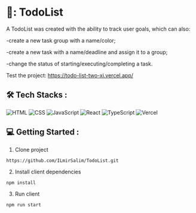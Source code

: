 # 📑: TodoList

A TodoList was created with the ability to track user goals, which can also:

-create a new task group with a name/color;

-create a new task with a name/deadline and assign it to a group;

-change the status of starting/executing/completing a task.

Test the project:
https://todo-list-two-xi.vercel.app/

## :hammer_and_wrench: Tech Stacks :
![HTML](https://img.shields.io/badge/HTML5-E34F26?style=for-the-badge&logo=html5&logoColor=white)
![CSS](https://img.shields.io/badge/CSS3-1572B6?style=for-the-badge&logo=css3&logoColor=white)
![JavaScript](https://img.shields.io/badge/JavaScript-F7DF1E?style=for-the-badge&logo=javascript&logoColor=black)
![React](https://img.shields.io/badge/react-%2320232a.svg?style=for-the-badge&logo=react&logoColor=%2361DAFB)
![TypeScript](https://img.shields.io/badge/TypeSctipt-316192?style=for-the-badge&logo=typescript&logoColor=white)
![Vercel](https://img.shields.io/badge/Vercel-000000?style=for-the-badge&logo=vercel&logoColor=white)

## :computer: Getting Started :
1. Clone project
````
https://github.com/ILmirSalim/TodoList.git
````
2. Install client dependencies
````
npm install
````
3. Run client
````
npm run start
````
